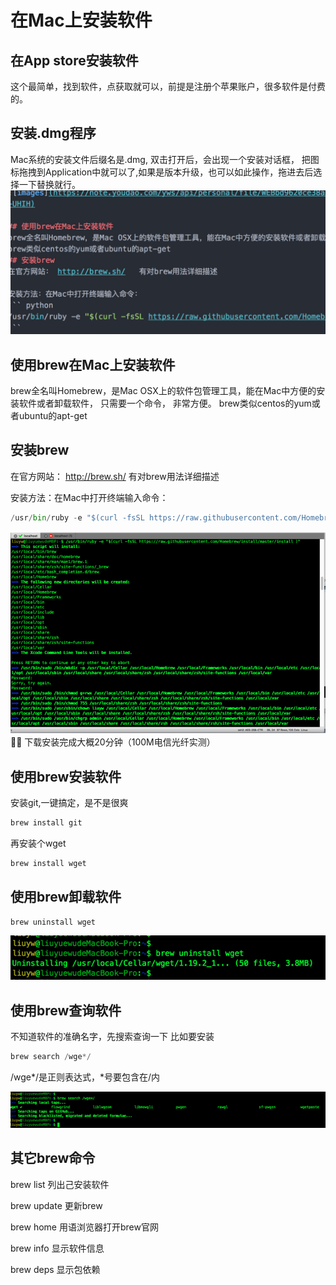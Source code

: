 # 在Mac上安装软件
## 在App store安装软件
这个最简单，找到软件，点获取就可以，前提是注册个苹果账户，很多软件是付费的。
## 安装.dmg程序
Mac系统的安装文件后缀名是.dmg,  双击打开后，会出现一个安装对话框， 把图标拖拽到Application中就可以了,如果是版本升级，也可以如此操作，拖进去后选择一下替换就行。
![a1](/images/posts/mac/markdown-img-paste-20180302144113633.png)

## 使用brew在Mac上安装软件
brew全名叫Homebrew，是Mac OSX上的软件包管理工具，能在Mac中方便的安装软件或者卸载软件， 只需要一个命令， 非常方便。
brew类似centos的yum或者ubuntu的apt-get
## 安装brew
在官方网站： http://brew.sh/   有对brew用法详细描述

安装方法：在Mac中打开终端输入命令：
``` python
/usr/bin/ruby -e "$(curl -fsSL https://raw.githubusercontent.com/Homebrew/install/master/install )"
```
![a2](/images/posts/mac/markdown-img-paste-2018030214452936.png)

下载安装完成大概20分钟（100M电信光纤实测）
## 使用brew安装软件
安装git,一键搞定，是不是很爽
``` python
brew install git
```
再安装个wget
``` python
brew install wget
```
## 使用brew卸载软件
``` python
brew uninstall wget
```
![a3](/images/posts/mac/markdown-img-paste-20180302144649433.png)

## 使用brew查询软件
不知道软件的准确名字，先搜索查询一下
比如要安装
``` python
brew search /wge*/
```
/wge*/是正则表达式，*号要包含在/内

![a4](/images/posts/mac/markdown-img-paste-20180302144751884.png)

## 其它brew命令
brew list     列出己安装软件

brew update   更新brew

brew home     用语浏览器打开brew官网

brew info     显示软件信息

brew deps     显示包依赖

